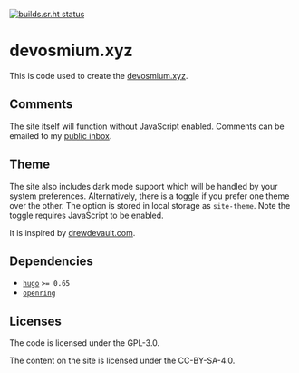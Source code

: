 [![builds.sr.ht status](https://builds.sr.ht/~muirrum/devosmium.xyz/.build.yml.svg)](https://builds.sr.ht/~muirrum/devosmium.xyz/.build.yml?)

# devosmium.xyz

This is code used to create the [devosmium.xyz](https://devosmium.xyz).

## Comments

The site itself will function without JavaScript enabled. Comments can be emailed to my
[public inbox](mailto:muirrum/public-inbox@lists.sr.ht).

## Theme

The site also includes dark mode support which will be handled by your system
preferences. Alternatively, there is a toggle if you prefer one theme over the
other. The option is stored in local storage as `site-theme`. Note the toggle
requires JavaScript to be enabled.

It is inspired by [drewdevault.com](https://drewdevault.com).

## Dependencies

- [`hugo`](https://gohugo.io) `>= 0.65`
- [`openring`](https://git.sr.ht/~sircmpwn/openring)

## Licenses

The code is licensed under the GPL-3.0.

The content on the site is licensed under the CC-BY-SA-4.0.
